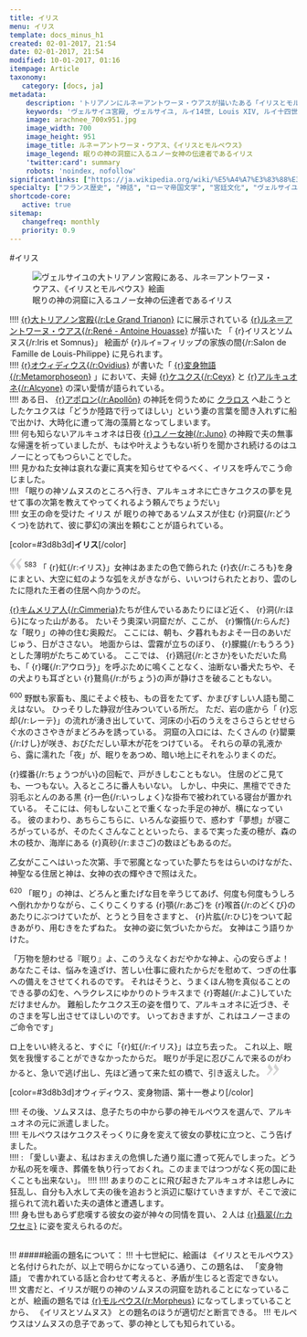 ```yaml
---
title: イリス
menu: イリス
template: docs_minus_h1
created: 02-01-2017, 21:54
date: 02-01-2017, 21:54
modified: 10-01-2017, 01:16
itempage: Article
taxonomy:
   category: [docs, ja]
metadata:
    description: 'トリアノンにルネ＝アントワーヌ・ウアスが描いたある「イリスとモルペウス」絵画のもとに使用された、オウィディウス作家が書いた変身物語の第十一巻の眠りの神を訪れるイリスの「眠り章」の文書'
    keywords: 'ヴェルサイユ宮殿, ヴェルサイユ, ルイ14世, Louis XIV, ルイ十四世, オウィディウス, 変身物語, トリアノン, 大トリアノン宮殿, 眠り, イリスとソムヌス, ルネ＝アントワーヌ・ウアス, 大トリアノン宮殿, ソムヌス, イリス, モルペウス'
    image: arachnee_700x951.jpg
    image_width: 700
    image_height: 951
    image_title: ルネ＝アントワーヌ・ウアス、《イリスとモルペウス》
    image_legend: 眠りの神の洞窟に入るユノー女神の伝達者であるイリス
    'twitter:card': summary
    robots: 'noindex, nofollow'
significantlinks: ["https://ja.wikipedia.org/wiki/%E5%A4%A7%E3%83%88%E3%83%AA%E3%82%A2%E3%83%8E%E3%83%B3%E5%AE%AE%E6%AE%BF", "https://ja.wikipedia.org/wiki/%E3%83%AB%E3%83%8D%EF%BC%9D%E3%82%A2%E3%83%B3%E3%83%88%E3%83%AF%E3%83%BC%E3%83%8C%E3%83%BB%E3%82%A6%E3%82%A2%E3%82%B9", "https://ja.wikipedia.org/wiki/%E3%82%AA%E3%82%A6%E3%82%A3%E3%83%87%E3%82%A3%E3%82%A6%E3%82%B9", "https://ja.wikipedia.org/wiki/%E5%A4%89%E8%BA%AB%E7%89%A9%E8%AA%9E", "https://ja.wikipedia.org/wiki/%E3%82%A4%E3%83%BC%E3%83%AA%E3%82%B9", "https://ja.wikipedia.org/wiki/%E3%83%92%E3%83%A5%E3%83%97%E3%83%8E%E3%82%B9", "https://ja.wikipedia.org/wiki/%E3%82%A2%E3%83%9D%E3%83%AD%E3%83%BC%E3%83%B3", "https://ja.wikipedia.org/wiki/%E3%82%AF%E3%83%A9%E3%83%AD%E3%82%B9", "https://ja.wikipedia.org/wiki/%E3%82%AD%E3%83%B3%E3%83%A1%E3%83%AA%E3%82%A2%E4%BA%BA", "https://ja.wikipedia.org/wiki/%E3%83%A6%E3%83%BC%E3%83%8E%E3%83%BC", "https://ja.wikipedia.org/wiki/%E3%82%AB%E3%83%AF%E3%82%BB%E3%83%9F", "https://ja.wikipedia.org/wiki/%E3%83%A2%E3%83%AB%E3%83%9A%E3%82%A6%E3%82%B9"]
specialty: ["フランス歴史", "神話", "ローマ帝国文学", "宮廷文化", "ヴェルサイユ宮殿", "大トリアノン宮殿", "フランス絵画", "フランス古典主義", "ルネ＝アントワーヌ・ウアス"]
shortcode-core:
   active: true
sitemap:
   changefreq: monthly
   priority: 0.9
---
```

#イリス  

<figure><picture>
<source
sizes="(max-width: 767px) 98vw, (min-width: 959px) 50vw, 86vw"
srcset="
/user/sites/docs/pages/01.home/02.versailles/03.trianon/03.iris/iris-280.webp 280w,
/user/sites/docs/pages/01.home/02.versailles/03.trianon/03.iris/iris-380.webp 380w,
/user/sites/docs/pages/01.home/02.versailles/03.trianon/03.iris/iris-480.webp 480w,
/user/sites/docs/pages/01.home/02.versailles/03.trianon/03.iris/iris-640.webp 640w,
/user/sites/docs/pages/01.home/02.versailles/03.trianon/03.iris/iris_700x951.webp 700w"
type="image/webp">
<img
src="/user/sites/docs/pages/01.home/02.versailles/03.trianon/03.iris/iris_700x951.jpg" title="ヴェルサイユの大トリアノン宮殿にある、ルネ＝アントワーヌ・ウアス、《イリスとモルペウス》絵画" alt="ヴェルサイユの大トリアノン宮殿にある、ルネ＝アントワーヌ・ウアス、《イリスとモルペウス》絵画" class="class-diane-img"
sizes="(max-width: 767px) 98vw, (min-width: 959px) 50vw, 86vw"
srcset="
/user/sites/docs/pages/01.home/02.versailles/03.trianon/03.iris/iris-280.jpg 280w,
/user/sites/docs/pages/01.home/02.versailles/03.trianon/03.iris/iris-380.jpg 380w,
/user/sites/docs/pages/01.home/02.versailles/03.trianon/03.iris/iris-480.jpg 480w,
/user/sites/docs/pages/01.home/02.versailles/03.trianon/03.iris/iris-640.jpg 640w,
/user/sites/docs/pages/01.home/02.versailles/03.trianon/03.iris/iris_700x951.jpg 700w">
</picture><figcaption>眠りの神の洞窟に入る<wbr>ユノー女神の伝達者である<wbr>イリス</figcaption></figure>

!!!! [{r}大トリアノン宮殿{/r:Le&#160;Grand&#160;Trianon}][1] にに展示されている [{r}ルネ＝アントワーヌ・ウアス{/r:René&#160;-&#160;Antoine&#160;Houasse}][2] が描いた 「 {r}イリスとソムヌス{/r:Iris&#160;et&#160;Somnus}」 絵画が {r}ルイ=フィリップの<wbr>家族の間{/r:Salon&#160;de<wbr>&#160;Famille&#160;de&#160;Louis-Philippe} に<wbr>見られます。  
!!!! [{r}オウィディウス{/r:Ovidius}][3] が<wbr>書いた「 [{r}変身物語{/r:Metamorphoseon}][4] 」に<wbr>おいて、夫婦 [{r}ケユクス{/r:Ceyx}][5] と [{r}アルキュオネ{/r:Alcyone}][6] の<wbr>深い愛情が<wbr>語られている。  
!!!! ある日、 [{r}アポロン{/r:Apollōn}][7] の神託を伺うために [クラロス][8] へ赴こうとした<wbr>ケユクスは「どうか陸路で<wbr>行ってほしい」という<wbr>妻の言葉を聞き<wbr>入れずに船で<wbr>出かけ、大時化に遭って海の<wbr>藻屑となって<wbr>しまいます。  
!!!! 何も知らない<wbr>アルキュオネは日夜 [{r}ユノー女神{/r:Juno}][9] の神殿で<wbr>夫の無事な帰還を<wbr>祈っていましたが、もはや叶えようもない<wbr>祈りを聞かされ<wbr>続けるのはユノーに<wbr>とってもつらいこと<wbr>でした。  
!!!! 見かねた女神は<wbr>哀れな妻に真実を<wbr>知らせてやるべく、イリスを呼んでこう<wbr>命じました。  
!!!!   「眠りの神ソムヌスの<wbr>ところへ行き、アルキュオネに亡き<wbr>ケユクスの夢を見せて<wbr>事の次第を教えて<wbr>やってくれるよう<wbr>頼んでちょうだい」  
!!!! 女王の命を受けた イリス が 眠りの神である<wbr>ソムヌスが住む {r}洞窟{/r:どうくつ}を<wbr>訪れて、彼に夢幻の<wbr>演出を頼むことが<wbr>語られている。   

[color=#3d8b3d]**イリス**[/color]  

<span><svg xmlns="http://www.w3.org/2000/svg" version="1" width="22px" height="22px" viewBox="0 0 78 78" fill="lightgrey" opacity="1"><path d="M76.5 9.0009L57.0898 32.605c-.88226 1.10283-.88226 1.54397-.88226 1.76454 0 1.10286 1.76455 3.30857 2.8674 4.632l13.0167 14.99877L61.50123 74.9545 50.4727 59.51456c-2.87047-3.97028-10.80793-15.88413-10.80793-19.19267 0-1.76458.6617-2.4263 6.6171-9.7051C60.8395 12.74754 63.04522 10.98297 70.98575 3.0455L76.5 9.00092zm-38.16172 0L18.9281 32.605c-.88228 1.10283-.88228 1.54397-.88228 1.76454 0 1.10286 1.76457 3.30857 2.86742 4.632L33.92688 54.0003 23.3395 74.9545 12.30793 59.51456C9.44053 55.54428 1.5 43.63043 1.5 40.3219c0-1.76458.6617-2.4263 6.6171-9.7051C22.67475 12.74754 24.88043 10.98297 32.82097 3.0455l5.51732 5.9554z"/></svg></span> 
<sup>583</sup> 
「 {r}虹{/r:イリス}」女神は<wbr>あまたの色で飾られた {r}衣{/r:ころも}を<wbr>身にまとい、大空に虹の<wbr>ような弧をえがきながら、いいつけられたとおり、雲のしたに隠れた王者の<wbr>住居ヘ向かうのだ。

[{r}キムメリア人{/r:Cimmeria}][10]たち<wbr>が住んでいる<wbr>あたりにほど近く、 {r}洞{/r:ほら}に<wbr>なった山がある。
たいそう<wbr>奧深い洞窟だが、ここが、 {r}懶惰{/r:らんだ}な「眠り」の神の住む<wbr>奥殿だ。
ここには、朝も、夕暮れもおよそ一日の<wbr>あいだじゅう、日が<wbr>ささない。
地面からは、雲霧が立ちのぼり、 {r}朦朧{/r:もうろう}と<wbr>した薄明がたちこめて<wbr>いる。
ここでは、 {r}鶏冠{/r:とさか}をいただいた鳥も、「 {r}曙{/r:アウロラ}」を呼ぶために鳴く<wbr>ことなく、油断ない<wbr>番犬たちや、その犬よりも<wbr>耳ざとい {r}鵞鳥{/r:がちょう}の声が<wbr>静けさを破ることもない。

<sup>600</sup> 
野獣も家畜も、風にそよぐ枝も、もの音をたてず、かまびすしい人語も<wbr>聞こえはない。
ひっそりした静寂が<wbr>住みついている所だ。
ただ、岩の底から「 {r}忘却{/r:レーテ}」の流れが湧き出していて、河床の小石のうえを<wbr>さらさらとせせらぐ水の<wbr>ささやきがまどろみを<wbr>誘っている。
洞窟の入ロには、たくさんの {r}罌粟{/r:けし}が咲き、おびただしい草木が花を<wbr>つけている。
それらの草の<wbr>乳液から、露に濡れた「夜」が、眠りをあつめ、暗い地上にそれを<wbr>ふりまくのだ。

 {r}蝶番{/r:ちょうつがい}の回転で、戸がきしむこともない。
住居のどこ見ても、一つもない。入るところに<wbr>番人もいない。
しかし、中央に、黒檀でできた<wbr>羽毛ぶとんのある黒 {r}一色{/r:いっしょく}な掛布で被われている<wbr>寝台が置かれている。
そこには、何も<wbr>しないことで重くなった<wbr>手足の神が、横に<wbr>なっている。
彼のまわり、あちらこちらに、いろんな<wbr>姿振りで、惑わす「夢想」が寝ころがっているが、そのたくさんなことと<wbr>いったら、まるで実った<wbr>麦の穂が、森の木の枝か、海岸にある {r}真砂{/r:まさご}の数ほども<wbr>あるのだ。

乙女がここへはいった<wbr>次第、手で邪魔と<wbr>なっていた夢たちを<wbr>はらいのけながた、神聖なる住居と神は、女神の衣の輝やきで<wbr>照はえた。

<sup>620</sup> 
「眠り」の神は、どろんと重たげな目を<wbr>辛うじてあげ、何度も<wbr>何度もうしろヘ<wbr>倒れかかりながら、こくりこくりする {r}顎{/r:あご}を {r}喉首{/r:のどくび}のあたりにぶつけて<wbr>いたが、とうとう目を<wbr>さますと、 {r}片肱{/r:ひじ}をついて<wbr>起きあがり、用むきを<wbr>たずねた。
女神の姿に<wbr>気づいたからだ。
女神はこう語りかけた。

「万物を憩わせる『眠り』よ、このうえなく<wbr>おだやかな神よ、心の安らぎよ！
あなたこそは、悩みを遠ざけ、苦しい仕事に疲れた<wbr>からだを慰めて、つぎの仕事への備えを<wbr>させてくれるのです。
それはそうと、うまくほん物を<wbr>真似ることのできる<wbr>夢の幻を、ヘラクレスにゆかりの<wbr>トラキスまで {r}寄越{/r:よこ}して<wbr>いただけませんか。
難船したケユクス王の姿を<wbr>借りて、アルキュオネに<wbr>近づき、そのさまを写し<wbr>出させてほしいのです。
いっておきますが、これは<wbr>ユノーさまのご命令です」

ロ上をいい終えると、すぐに「{r}虹{/r:イリス}」は立ち<wbr>去った。
これ以上、眠気を我慢することができなかったからだ。
眠りが<wbr>手足に忍びこんで来るのが<wbr>わかると、急いで<wbr>逃げ出し、先ほど通って<wbr>来た虹の橋で、引き<wbr>返えした。 <span><svg xmlns="http://www.w3.org/2000/svg" version="1" width="22px" height="22px" viewBox="0 0 78 78" fill="lightgrey" opacity="1"><path d="M1.5 68.9991L20.9102 45.395c.88226-1.10283.88226-1.54397.88226-1.76454 0-1.10286-1.76455-3.30857-2.8674-4.632L5.90836 23.9997 16.49877 3.0455 27.5273 18.48544c2.87047 3.97028 10.80793 15.88413 10.80793 19.19267 0 1.76458-.6617 2.4263-6.6171 9.7051C17.1605 65.25246 14.95478 67.01703 7.01425 74.9545L1.5 68.99908zm38.16172 0L59.0719 45.395c.88228-1.10283.88228-1.54397.88228-1.76454 0-1.10286-1.76457-3.30857-2.86742-4.632L44.07312 23.9997 54.6605 3.0455l11.03157 15.43992C68.55947 22.45572 76.5 34.36957 76.5 37.6781c0 1.76458-.6617 2.4263-6.6171 9.7051C55.32526 65.25246 53.11957 67.01703 45.17904 74.9545l-5.51732-5.9554z"/></svg></span>

[color=#3d8b3d]オウィディウス、変身物語、第十一巻より[/color]  

!!!! その後、ソムヌスは、息子たちの中から夢の神モルペウスを選んで、アルキュオネの元に派遣しました。  
!!!! モルペウスはケユクスそっくりに身を変えて彼女の夢枕に立つと、こう告げました。  
!!!! : 「愛しい妻よ、私はおまえの危惧した通り嵐に遭って死んでしまった。どうか私の死を嘆き、葬儀を執り行っておくれ。このままではつつがなく死の国に赴くことも出来ない」。
!!!! 
!!!! あまりのことに飛び起きたアルキュオネは悲しみに狂乱し、自分も入水して夫の後を追おうと浜辺に駆けていきますが、そこで波に揺られて流れ着いた夫の遺体と遭遇します。  
!!!! 身も世もあらず悲嘆する彼女の姿が神々の同情を買い、２人は [{r}翡翠{/r:カワセミ}][11] に姿を変えられるのだ。  
<br>

!!! #####絵画の題名について：
!!! 十七世紀に、絵画は 《イリスとモルペウス》 と名付けられたが、以上で明らかになっている通り、この題名は、 「変身物語」 で書かれている話と合わせて考えると、矛盾が生じると否定できない。  
!!! 文書だと、イリスが眠りの神のソムヌスの洞窟を訪れることになっていることが、絵画の題名では [{r}モルペウス{/r:Morpheus}][12] になってしまっていることから、 《イリスとソムヌス》 との題名のほうが適切だと断言できる。
!!! モルペウスはソムヌスの息子であって、夢の神としても知られている。  

[1]: https://ja.wikipedia.org/wiki/%E5%A4%A7%E3%83%88%E3%83%AA%E3%82%A2%E3%83%8E%E3%83%B3%E5%AE%AE%E6%AE%BF "https://ja.wikipedia.org/wiki/大トリアノン宮殿"
[2]: https://ja.wikipedia.org/wiki/%E3%83%AB%E3%83%8D%EF%BC%9D%E3%82%A2%E3%83%B3%E3%83%88%E3%83%AF%E3%83%BC%E3%83%8C%E3%83%BB%E3%82%A6%E3%82%A2%E3%82%B9　"https://ja.wikipedia.org/wiki/ルネ＝アントワーヌ・ウアス"
[3]: https://ja.wikipedia.org/wiki/%E3%82%AA%E3%82%A6%E3%82%A3%E3%83%87%E3%82%A3%E3%82%A6%E3%82%B9 "https://ja.wikipedia.org/wiki/オウィディウス"
[4]: https://ja.wikipedia.org/wiki/%E5%A4%89%E8%BA%AB%E7%89%A9%E8%AA%9E "https://ja.wikipedia.org/wiki/変身物語"
[5]: https://ja.wikipedia.org/wiki/%E3%82%A4%E3%83%BC%E3%83%AA%E3%82%B9 "https://ja.wikipedia.org/wiki/イーリス"
[6]: https://ja.wikipedia.org/wiki/%E3%83%92%E3%83%A5%E3%83%97%E3%83%8E%E3%82%B9 "https://ja.wikipedia.org/wiki/ヒュプノス"
[7]: https://ja.wikipedia.org/wiki/%E3%82%A2%E3%83%9D%E3%83%AD%E3%83%BC%E3%83%B3 "https://ja.wikipedia.org/wiki/アポローン"
[8]: https://ja.wikipedia.org/wiki/%E3%82%AF%E3%83%A9%E3%83%AD%E3%82%B9 "https://ja.wikipedia.org/wiki/クラロス"
[9]: https://ja.wikipedia.org/wiki/%E3%83%A6%E3%83%BC%E3%83%8E%E3%83%BC "https://ja.wikipedia.org/wiki/ユーノー"
[10]: https://ja.wikipedia.org/wiki/%E3%82%AD%E3%83%B3%E3%83%A1%E3%83%AA%E3%82%A2%E4%BA%BA "https://ja.wikipedia.org/wiki/キンメリア人"
[11]: https://ja.wikipedia.org/wiki/%E3%82%AB%E3%83%AF%E3%82%BB%E3%83%9F "https://ja.wikipedia.org/wiki/カワセミ"
[12]: https://ja.wikipedia.org/wiki/%E3%83%A2%E3%83%AB%E3%83%9A%E3%82%A6%E3%82%B9 "https://ja.wikipedia.org/wiki/モルペウス"